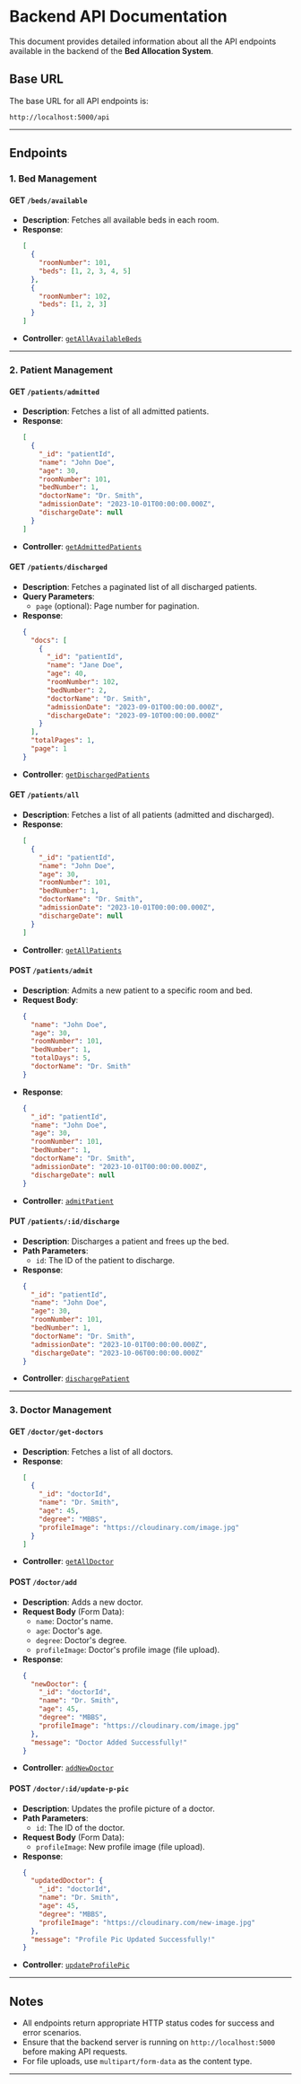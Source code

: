 # Backend API Documentation

This document provides detailed information about all the API endpoints available in the backend of the **Bed Allocation System**.

## Base URL

The base URL for all API endpoints is:

```
http://localhost:5000/api
```

---

## Endpoints

### 1. Bed Management

#### **GET** `/beds/available`

- **Description**: Fetches all available beds in each room.
- **Response**:
  ```json
  [
    {
      "roomNumber": 101,
      "beds": [1, 2, 3, 4, 5]
    },
    {
      "roomNumber": 102,
      "beds": [1, 2, 3]
    }
  ]
  ```
- **Controller**: [`getAllAvailableBeds`](controller/bedController.js)

---

### 2. Patient Management

#### **GET** `/patients/admitted`

- **Description**: Fetches a list of all admitted patients.
- **Response**:
  ```json
  [
    {
      "_id": "patientId",
      "name": "John Doe",
      "age": 30,
      "roomNumber": 101,
      "bedNumber": 1,
      "doctorName": "Dr. Smith",
      "admissionDate": "2023-10-01T00:00:00.000Z",
      "dischargeDate": null
    }
  ]
  ```
- **Controller**: [`getAdmittedPatients`](controller/patientController.js)

#### **GET** `/patients/discharged`

- **Description**: Fetches a paginated list of all discharged patients.
- **Query Parameters**:
  - `page` (optional): Page number for pagination.
- **Response**:
  ```json
  {
    "docs": [
      {
        "_id": "patientId",
        "name": "Jane Doe",
        "age": 40,
        "roomNumber": 102,
        "bedNumber": 2,
        "doctorName": "Dr. Smith",
        "admissionDate": "2023-09-01T00:00:00.000Z",
        "dischargeDate": "2023-09-10T00:00:00.000Z"
      }
    ],
    "totalPages": 1,
    "page": 1
  }
  ```
- **Controller**: [`getDischargedPatients`](controller/patientController.js)

#### **GET** `/patients/all`

- **Description**: Fetches a list of all patients (admitted and discharged).
- **Response**:
  ```json
  [
    {
      "_id": "patientId",
      "name": "John Doe",
      "age": 30,
      "roomNumber": 101,
      "bedNumber": 1,
      "doctorName": "Dr. Smith",
      "admissionDate": "2023-10-01T00:00:00.000Z",
      "dischargeDate": null
    }
  ]
  ```
- **Controller**: [`getAllPatients`](controller/patientController.js)

#### **POST** `/patients/admit`

- **Description**: Admits a new patient to a specific room and bed.
- **Request Body**:
  ```json
  {
    "name": "John Doe",
    "age": 30,
    "roomNumber": 101,
    "bedNumber": 1,
    "totalDays": 5,
    "doctorName": "Dr. Smith"
  }
  ```
- **Response**:
  ```json
  {
    "_id": "patientId",
    "name": "John Doe",
    "age": 30,
    "roomNumber": 101,
    "bedNumber": 1,
    "doctorName": "Dr. Smith",
    "admissionDate": "2023-10-01T00:00:00.000Z",
    "dischargeDate": null
  }
  ```
- **Controller**: [`admitPatient`](controller/patientController.js)

#### **PUT** `/patients/:id/discharge`

- **Description**: Discharges a patient and frees up the bed.
- **Path Parameters**:
  - `id`: The ID of the patient to discharge.
- **Response**:
  ```json
  {
    "_id": "patientId",
    "name": "John Doe",
    "age": 30,
    "roomNumber": 101,
    "bedNumber": 1,
    "doctorName": "Dr. Smith",
    "admissionDate": "2023-10-01T00:00:00.000Z",
    "dischargeDate": "2023-10-06T00:00:00.000Z"
  }
  ```
- **Controller**: [`dischargePatient`](controller/patientController.js)

---

### 3. Doctor Management

#### **GET** `/doctor/get-doctors`

- **Description**: Fetches a list of all doctors.
- **Response**:
  ```json
  [
    {
      "_id": "doctorId",
      "name": "Dr. Smith",
      "age": 45,
      "degree": "MBBS",
      "profileImage": "https://cloudinary.com/image.jpg"
    }
  ]
  ```
- **Controller**: [`getAllDoctor`](controller/docController.js)

#### **POST** `/doctor/add`

- **Description**: Adds a new doctor.
- **Request Body** (Form Data):
  - `name`: Doctor's name.
  - `age`: Doctor's age.
  - `degree`: Doctor's degree.
  - `profileImage`: Doctor's profile image (file upload).
- **Response**:
  ```json
  {
    "newDoctor": {
      "_id": "doctorId",
      "name": "Dr. Smith",
      "age": 45,
      "degree": "MBBS",
      "profileImage": "https://cloudinary.com/image.jpg"
    },
    "message": "Doctor Added Successfully!"
  }
  ```
- **Controller**: [`addNewDoctor`](controller/docController.js)

#### **POST** `/doctor/:id/update-p-pic`

- **Description**: Updates the profile picture of a doctor.
- **Path Parameters**:
  - `id`: The ID of the doctor.
- **Request Body** (Form Data):
  - `profileImage`: New profile image (file upload).
- **Response**:
  ```json
  {
    "updatedDoctor": {
      "_id": "doctorId",
      "name": "Dr. Smith",
      "age": 45,
      "degree": "MBBS",
      "profileImage": "https://cloudinary.com/new-image.jpg"
    },
    "message": "Profile Pic Updated Successfully!"
  }
  ```
- **Controller**: [`updateProfilePic`](controller/docController.js)

---

## Notes

- All endpoints return appropriate HTTP status codes for success and error scenarios.
- Ensure that the backend server is running on `http://localhost:5000` before making API requests.
- For file uploads, use `multipart/form-data` as the content type.

---